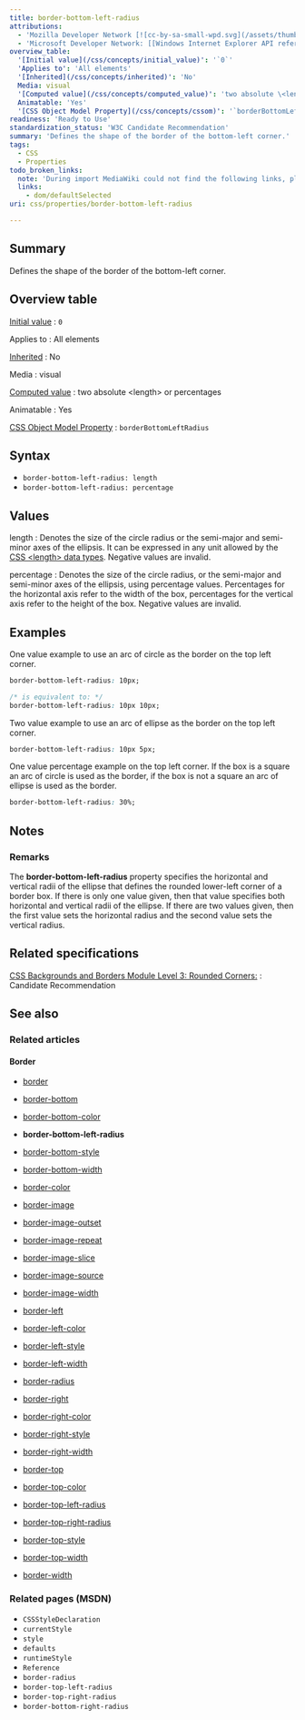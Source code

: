 ```yaml
---
title: border-bottom-left-radius
attributions:
  - 'Mozilla Developer Network [![cc-by-sa-small-wpd.svg](/assets/thumb/8/8c/cc-by-sa-small-wpd.svg/120px-cc-by-sa-small-wpd.svg.png)](http://creativecommons.org/licenses/by-sa/3.0/us/): [[Border-bottom-left-radius](https://developer.mozilla.org/es/docs/CSS/border-bottom-left-radius) Article]'
  - 'Microsoft Developer Network: [[Windows Internet Explorer API reference](http://msdn.microsoft.com/en-us/library/ie/hh828809%28v=vs.85%29.aspx) Article]'
overview_table:
  '[Initial value](/css/concepts/initial_value)': '`0`'
  'Applies to': 'All elements'
  '[Inherited](/css/concepts/inherited)': 'No'
  Media: visual
  '[Computed value](/css/concepts/computed_value)': 'two absolute \<length\> or percentages'
  Animatable: 'Yes'
  '[CSS Object Model Property](/css/concepts/cssom)': '`borderBottomLeftRadius`'
readiness: 'Ready to Use'
standardization_status: 'W3C Candidate Recommendation'
summary: 'Defines the shape of the border of the bottom-left corner.'
tags:
  - CSS
  - Properties
todo_broken_links:
  note: 'During import MediaWiki could not find the following links, please fix and adjust this list.'
  links:
    - dom/defaultSelected
uri: css/properties/border-bottom-left-radius

---
```

## <span>Summary</span>

Defines the shape of the border of the bottom-left corner.

## <span>Overview table</span>

[Initial value](/css/concepts/initial_value)
:   `0`

Applies to
:   All elements

[Inherited](/css/concepts/inherited)
:   No

Media
:   visual

[Computed value](/css/concepts/computed_value)
:   two absolute \<length\> or percentages

Animatable
:   Yes

[CSS Object Model Property](/css/concepts/cssom)
:   `borderBottomLeftRadius`

## <span>Syntax</span>

-   `border-bottom-left-radius: length`
-   `border-bottom-left-radius: percentage`

## <span>Values</span>

length
:   Denotes the size of the circle radius or the semi-major and semi-minor axes of the ellipsis. It can be expressed in any unit allowed by the [CSS \<length\> data types](/css/data_types/length). Negative values are invalid.

percentage
:   Denotes the size of the circle radius, or the semi-major and semi-minor axes of the ellipsis, using percentage values. Percentages for the horizontal axis refer to the width of the box, percentages for the vertical axis refer to the height of the box. Negative values are invalid.

## <span>Examples</span>

One value example to use an arc of circle as the border on the top left corner.

``` css
border-bottom-left-radius: 10px;

/* is equivalent to: */
border-bottom-left-radius: 10px 10px;
```

Two value example to use an arc of ellipse as the border on the top left corner.

``` css
border-bottom-left-radius: 10px 5px;
```

One value percentage example on the top left corner. If the box is a square an arc of circle is used as the border, if the box is not a square an arc of ellipse is used as the border.

``` css
border-bottom-left-radius: 30%;
```

## <span>Notes</span>

### <span>Remarks</span>

The **border-bottom-left-radius** property specifies the horizontal and vertical radii of the ellipse that defines the rounded lower-left corner of a border box. If there is only one value given, then that value specifies both horizontal and vertical radii of the ellipse. If there are two values given, then the first value sets the horizontal radius and the second value sets the vertical radius.

## <span>Related specifications</span>

[CSS Backgrounds and Borders Module Level 3: Rounded Corners:](http://www.w3.org/TR/css3-background/#border-bottom-left-radius)
:   Candidate Recommendation

## <span>See also</span>

### <span>Related articles</span>

#### <span>Border</span>

-   [border](/css/properties/border)

-   [border-bottom](/css/properties/border-bottom)

-   [border-bottom-color](/css/properties/border-bottom-color)

-   **border-bottom-left-radius**

-   [border-bottom-style](/css/properties/border-bottom-style)

-   [border-bottom-width](/css/properties/border-bottom-width)

-   [border-color](/css/properties/border-color)

-   [border-image](/css/properties/border-image)

-   [border-image-outset](/css/properties/border-image-outset)

-   [border-image-repeat](/css/properties/border-image-repeat)

-   [border-image-slice](/css/properties/border-image-slice)

-   [border-image-source](/css/properties/border-image-source)

-   [border-image-width](/css/properties/border-image-width)

-   [border-left](/css/properties/border-left)

-   [border-left-color](/css/properties/border-left-color)

-   [border-left-style](/css/properties/border-left-style)

-   [border-left-width](/css/properties/border-left-width)

-   [border-radius](/css/properties/border-radius)

-   [border-right](/css/properties/border-right)

-   [border-right-color](/css/properties/border-right-color)

-   [border-right-style](/css/properties/border-right-style)

-   [border-right-width](/css/properties/border-right-width)

-   [border-top](/css/properties/border-top)

-   [border-top-color](/css/properties/border-top-color)

-   [border-top-left-radius](/css/properties/border-top-left-radius)

-   [border-top-right-radius](/css/properties/border-top-right-radius)

-   [border-top-style](/css/properties/border-top-style)

-   [border-top-width](/css/properties/border-top-width)

-   [border-width](/css/properties/border-width)

### <span>Related pages (MSDN)</span>

-   `CSSStyleDeclaration`
-   `currentStyle`
-   `style`
-   `defaults`
-   `runtimeStyle`
-   `Reference`
-   `border-radius`
-   `border-top-left-radius`
-   `border-top-right-radius`
-   `border-bottom-right-radius`
